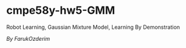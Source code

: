 # cmpe58y-hw5-GMM  
Robot Learning, Gaussian Mixture Model, Learning By Demonstration

_By FarukOzderim_
